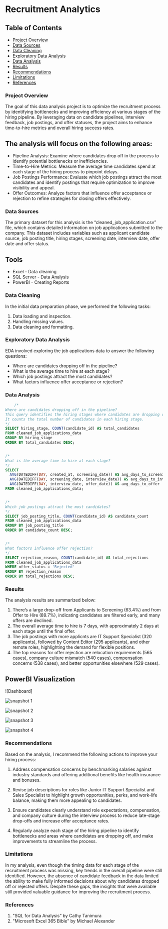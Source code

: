 # Recruitment Analytics

## Table of Contents

- [Project Overview](#project-overview)
- [Data Sources](#data-sources)
- [Data Cleaning](#data-cleaning)
- [Exploratory Data Analysis](#exploratory-data-analysis)
- [Data Analysis](#data-analysis)
- [Results](#results)
- [Recommendations](#recommendations)
- [Limitations](#limitations)
- [References](#references)


### Project Overview

The goal of this data analysis project is to optimize the recruitment process by identifying bottlenecks and improving efficiency at various stages of the hiring pipeline. By leveraging data on candidate pipelines, interview feedback, job postings, and offer statuses, the project aims to enhance time-to-hire metrics and overall hiring success rates.

## The analysis will focus on the following areas:

- Pipeline Analysis: Examine where candidates drop off in the process to identify potential bottlenecks or inefficiencies.
- Time-to-Hire Metrics: Measure the average time candidates spend at each stage of the hiring process to pinpoint delays.
- Job Postings Performance: Evaluate which job postings attract the most candidates and identify postings that require optimization to improve visibility and appeal.
- Offer Outcomes: Analyze factors that influence offer acceptance or rejection to refine strategies for closing offers effectively.

### Data Sources

The primary dataset for this analysis is the “cleaned_job_application.csv” file, which contains detailed information on job applications submitted to the company. This dataset includes variables such as applicant candidate source, job posting title, hiring stages, screening date, interview date, offer date and offer status.

## Tools

- Excel - Data cleaning
- SQL Server - Data Analysis
- PowerBI - Creating Reports

### Data Cleaning

  In the initial data preparation phase, we performed the following tasks:
  1. Data loading and inspection.
  2. Handling missing values.
  3. Data cleaning and formatting.
 
### Exploratory Data Analysis
EDA involved exploring the job applications data to answer the following questions:
- Where are candidates dropping off in the pipeline?
- What is the average time to hire at each stage?
- Which job postings attract the most candidates?
- What factors influence offer acceptance or rejection?

### Data Analysis

```Sql
    /*
Where are candidates dropping off in the pipeline?
This query identifies the hiring stages where candidates are dropping off.
It counts the total number of candidates in each hiring stage.
*/
SELECT hiring_stage, COUNT(candidate_id) AS total_candidates
FROM cleaned_job_applications_data
GROUP BY hiring_stage
ORDER BY total_candidates DESC;


/*
What is the average time to hire at each stage?
*/
SELECT
  AVG(DATEDIFF(DAY, created_at, screening_date)) AS avg_days_to_screening,
  AVG(DATEDIFF(DAY, screening_date, interview_date)) AS avg_days_to_interview,
  AVG(DATEDIFF(DAY, interview_date, offer_date)) AS avg_days_to_offer
FROM cleaned_job_applications_data;


/*
Which job postings attract the most candidates?
*/
SELECT job_posting_title, COUNT(candidate_id) AS candidate_count
FROM cleaned_job_applications_data
GROUP BY job_posting_title
ORDER BY candidate_count DESC;


/*
What factors influence offer rejection?
*/
SELECT rejection_reason, COUNT(candidate_id) AS total_rejections
FROM cleaned_job_applications_data
WHERE offer_status = 'Rejected'
GROUP BY rejection_reason
ORDER BY total_rejections DESC;
```

### Results

The analysis results are summarized below:

1. There’s a large drop-off from Applicants to Screening (63.4%) and from Offer to Hire (89.7%), indicating candidates are filtered early, and many offers are declined.
2. The overall average time to hire is 7 days, with approximately 2 days at each stage until the final offer.
3. The job postings with more applicnts are IT Support Specialist (320 applicants), followed by Content Editor (295 applicants), and other remote roles, highlighting the demand for flexible positions.
4. The top reasons for offer rejection are relocation requirements (565 cases), company culture mismatch (540 cases), compensation concerns (538 cases), and better opportunities elsewhere (529 cases).

## PowerBI Visualization

![Dashboard]

![snapshot 1](https://github.com/user-attachments/assets/9a28f2cf-8de1-47bf-8292-c26790eda4ae)




![snapshot 2](https://github.com/user-attachments/assets/cce05beb-bc37-403b-a0f1-41600ab3eaf2)




![snapshot 3](https://github.com/user-attachments/assets/2d0a2b8f-ca7c-40e4-80c9-1defcd137de3)




![snapshot 4](https://github.com/user-attachments/assets/8ae63332-b854-4eeb-8585-20754a40d1ac)





### Recommendations

Based on the analysis, I recommend the following actions to improve your hiring process:

1. Address compensation concerns by benchmarking salaries against industry standards and offering additional benefits like health insurance and bonuses.

2. Revise job descriptions for roles like Junior IT Support Specialist and Sales Specialist to highlight growth opportunities, perks, and work-life balance, making them more appealing to candidates.

3. Ensure candidates clearly understand role expectations, compensation, and company culture during the interview process to reduce late-stage drop-offs and increase offer acceptance rates.

4. Regularly analyze each stage of the hiring pipeline to identify bottlenecks and areas where candidates are dropping off, and make improvements to streamline the process.

### Limitations

In my analysis, even though the timing data for each stage of the recruitment process was missing, key trends in the overall pipeline were still identified. However, the absence of candidate feedback in the data limited the ability to make fully informed decisions about why candidates dropped off or rejected offers. Despite these gaps, the insights that were available still provided valuable guidance for improving the recruitment process.

### References

1. "SQL for Data Analysis” by Cathy Tanimura
2. "Microsoft Excel 365 Bible" by Michael Alexander









